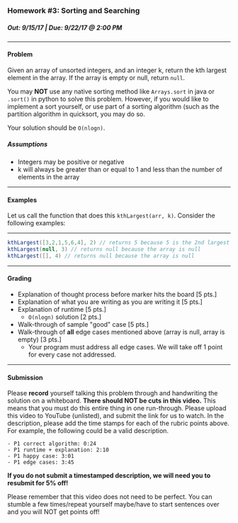 ### Homework #3: Sorting and Searching
##### Out: 9/15/17 | Due: 9/22/17 @ 2:00 PM
___
#### Problem
Given an array of unsorted integers, and an integer k, return the kth largest element in the array. If the array is empty or null, return `null`.

You may **NOT** use any native sorting method like `Arrays.sort` in java or `.sort()` in python to solve this problem. However, if you would like to implement a sort yourself, or use part of a sorting algorithm (such as the partition algorithm in quicksort, you may do so.

Your solution should be `O(nlogn)`.

##### Assumptions
- Integers may be positive or negative
- k will always be greater than or equal to 1 and less than the number of elements in the array

____

#### Examples

Let us call the function that does this `kthLargest(arr, k)`. Consider the following examples:

___

```java
kthLargest([3,2,1,5,6,4], 2) // returns 5 because 5 is the 2nd largest element in the array
kthLargest(null, 3) // returns null because the array is null
kthLargest([], 4) // returns null because the array is null
```

___

#### Grading

- Explanation of thought process before marker hits the board [5 pts.]
- Explanation of what you are writing as you are writing it [5 pts.]
- Explanation of runtime [5 pts.]
	+ `O(nlogn)` solution [2 pts.]
- Walk-through of sample "good" case [5 pts.]
- Walk-through of **all** edge cases mentioned above (array is null, array is empty) [3 pts.]
    + Your program must address all edge cases. We will take off 1 point for every case not addressed.

___

#### Submission

Please **record** yourself talking this problem through and handwriting the solution on a whiteboard. **There should NOT be cuts in this video.** This means that you must do this entire thing in one run-through. Please upload this video to YouTube (unlisted), and submit the link for us to watch. In the description, please add the time stamps for each of the rubric points above. For example, the following could be a valid description.

```text
- P1 correct algorithm: 0:24
- P1 runtime + explanation: 2:10
- P1 happy case: 3:01
- P1 edge cases: 3:45
```

**If you do not submit a timestamped description, we will need you to resubmit for 5% off!**

Please remember that this video does not need to be perfect. You can stumble a few times/repeat yourself maybe/have to start sentences over and you will NOT get points off!

